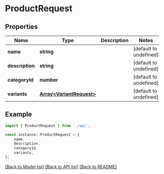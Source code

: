 # ProductRequest


## Properties

Name | Type | Description | Notes
------------ | ------------- | ------------- | -------------
**name** | **string** |  | [default to undefined]
**description** | **string** |  | [default to undefined]
**categoryId** | **number** |  | [default to undefined]
**variants** | [**Array&lt;VariantRequest&gt;**](VariantRequest.md) |  | [default to undefined]

## Example

```typescript
import { ProductRequest } from './api';

const instance: ProductRequest = {
    name,
    description,
    categoryId,
    variants,
};
```

[[Back to Model list]](../README.md#documentation-for-models) [[Back to API list]](../README.md#documentation-for-api-endpoints) [[Back to README]](../README.md)
